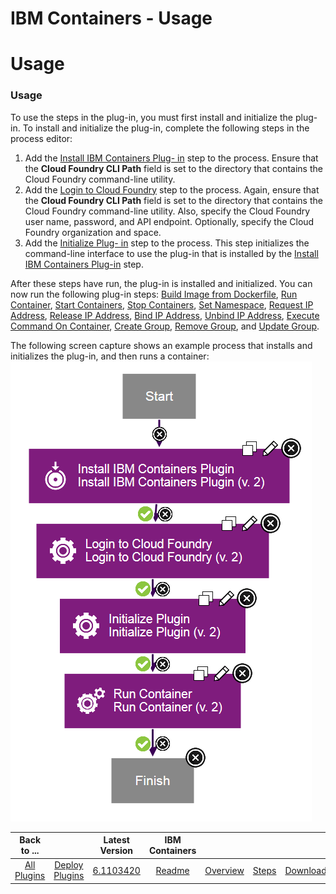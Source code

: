 
IBM Containers - Usage
======================

# Usage



### Usage




 


To use the steps in the plug-in, you must first install and initialize the plug-in. To install and 
initialize the plug-in, complete the following steps in the process editor:


1. Add the [Install IBM Containers Plug-
in](#install_ibm_containers_plugin) step to the process. Ensure that the **Cloud Foundry CLI Path** field is set to the 
directory that contains the Cloud Foundry command-line utility.
2. Add the [Login to Cloud 
Foundry](#login_to_cloud_foundry) step to the process. Again, ensure that the **Cloud Foundry CLI Path** field is set to
 the directory that contains the Cloud Foundry command-line utility. Also, specify the Cloud Foundry user name, 
password, and API endpoint. Optionally, specify the Cloud Foundry organization and space.
3. Add the [Initialize Plug-
in](#initialize_plugin) step to the process. This step initializes the command-line interface to use the plug-in that is
 installed by the [Install IBM Containers Plug-in](#install_ibm_containers_plugin) step.


After these steps have run, 
the plug-in is installed and initialized. You can now run the following plug-in steps: [Build Image from 
Dockerfile](#build_image_from_dockerfile), [Run Container](#run_container), [Start Containers](#start_containers), [Stop
 Containers](#stop_containers), [Set Namespace](#set_namespace), [Request IP Address](#request_ip_address), [Release IP 
Address](#release_ip_address), [Bind IP Address](#bind_ip_address), [Unbind IP Address](#unbind_ip_address), [Execute 
Command On Container](#execute_command_on_container), [Create Group](#create_group), [Remove Group](#remove_group), and 
[Update Group](#update_group).


The following screen capture shows an example process that installs and initializes the
 plug-in, and then runs a container: [![Cloud Foundry process](usage_example_process.gif)](usage_example_process.gif)





|Back to ...||Latest Version|IBM Containers ||||
| :---: | :---: | :---: | :---: | :---: | :---: | :---: |
|[All Plugins](../../index.md)|[Deploy Plugins](../README.md)|[6.1103420](https://raw.githubusercontent.com/UrbanCode/IBM-UCD-PLUGINS/main/files/cloud-foundry-ibm-containers/cloud-foundry-containers-6.1103420.zip)|[Readme](README.md)|[Overview](overview.md)|[Steps](steps.md)|[Downloads](downloads.md)|
